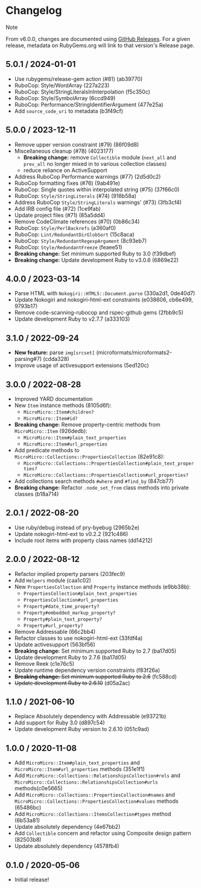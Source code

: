 # Changelog

> [!NOTE]
> From v6.0.0, changes are documented using [GitHub Releases](https://github.com/jgarber623/micromicro/releases). For a given release, metadata on RubyGems.org will link to that version's Release page.

## 5.0.1 / 2024-01-01

- Use rubygems/release-gem action (#81) (ab39770)
- RuboCop: Style/WordArray (227a223)
- RuboCop: Style/StringLiteralsInInterpolation (f5c350c)
- RuboCop: Style/SymbolArray (6ccd949)
- RuboCop: Performance/StringIdentifierArgument (477e25a)
- Add `source_code_uri` to metadata (b3f49cf)

## 5.0.0 / 2023-12-11

- Remove upper version constraint (#79) (86f09d8)
- Miscellaneous cleanup (#78) (4023177)
  - **Breaking change:** remove `Collectible` module (`next_all` and `prev_all`
    no longer mixed in to various collection classes)
  - reduce reliance on ActiveSupport
- Address RuboCop Performance warnings (#77) (2d5d0c2)
- RuboCop formatting fixes (#76) (9ab491e)
- RuboCop: Single quotes within interpolated string (#75) (37f66c0)
- RuboCop: `Style/StringLiterals` (#74) (918b58a)
- Address RuboCop `Style/StringLiterals` warnings' (#73) (3fb3cf4)
- Add IRB config file (#72) (1ce9fab)
- Update project files (#71) (85a5dd4)
- Remove CodeClimate references (#70) (0b86c34)
- RuboCop: `Style/PerlBackrefs` (a360af0)
- RuboCop: `Lint/RedundantDirGlobSort` (15c8aca)
- RuboCop: `Style/RedundantRegexpArgument` (8c93eb7)
- RuboCop: `Style/RedundantFreeze` (feaee51)
- **Breaking change:** Set minimum supported Ruby to 3.0 (f39dbef)
- **Breaking change:** Update development Ruby to v3.0.6 (6869e22)

## 4.0.0 / 2023-03-14

- Parse HTML with `Nokogiri::HTML5::Document.parse` (330a2d1, 0de40d7)
- Update Nokogiri and nokogiri-html-ext constraints (e038606, cb6e499, 9793b17)
- Remove code-scanning-rubocop and rspec-github gems (2fbb9c5)
- Update development Ruby to v2.7.7 (a333103)

## 3.1.0 / 2022-09-24

- **New feature:** parse `img[srcset]` (microformats/microformats2-parsing#7) (cdda328)
- Improve usage of activesupport extensions (5ed120c)

## 3.0.0 / 2022-08-28

- Improved YARD documentation
- New `Item` instance methods (8105d6f):
  - `MicroMicro::Item#children?`
  - `MicroMicro::Item#id?`
- **Breaking change:** Remove property-centric methods from `MicroMicro::Item` (926dedb):
  - `MicroMicro::Item#plain_text_properties`
  - `MicroMicro::Item#url_properties`
- Add predicate methods to `MicroMicro::Collections::PropertiesCollection` (82e91c8):
  - `MicroMicro::Collections::PropertiesCollection#plain_text_properties?`
  - `MicroMicro::Collections::PropertiesCollection#url_properties?`
- Add collections search methods `#where` and `#find_by` (847cb77)
- **Breaking change:** Refactor `.node_set_from` class methods into private classes (b18a714)

## 2.0.1 / 2022-08-20

- Use ruby/debug instead of pry-byebug (2965b2e)
- Update nokogiri-html-ext to v0.2.2 (921c486)
- Include root items with property class names (dd14212)

## 2.0.0 / 2022-08-12

- Refactor implied property parsers (203fec9)
- Add `Helpers` module (caa1c02)
- New `PropertiesCollection` and `Property` instance methods (e9bb38b):
  - `PropertiesCollection#plain_text_properties`
  - `PropertiesCollection#url_properties`
  - `Property#date_time_property?`
  - `Property#embedded_markup_property?`
  - `Property#plain_text_property?`
  - `Property#url_property?`
- Remove Addressable (66c2bb4)
- Refactor classes to use nokogiri-html-ext (33fdf4a)
- Update activesupport (563bf56)
- **Breaking change:** Set minimum supported Ruby to 2.7 (ba17d05)
- Update development Ruby to 2.7.6 (ba17d05)
- Remove Reek (c1e76c5)
- Update runtime dependency version constraints (f83f26a)
- ~~**Breaking change:** Set minimum supported Ruby to 2.6~~ (fc588cd)
- ~~Update development Ruby to 2.6.10~~ (d05a2ac)

## 1.1.0 / 2021-06-10

- Replace Absolutely dependency with Addressable (e93721b)
- Add support for Ruby 3.0 (d897c54)
- Update development Ruby version to 2.6.10 (051c9ad)

## 1.0.0 / 2020-11-08

- Add `MicroMicro::Item#plain_text_properties` and `MicroMicro::Item#url_properties` methods (351e1f1)
- Add `MicroMicro::Collections::RelationshipsCollection#rels` and `MicroMicro::Collections::RelationshipsCollection#urls` methods(c0e5665)
- Add `MicroMicro::Collections::PropertiesCollection#names` and `MicroMicro::Collections::PropertiesCollection#values` methods (65486bc)
- Add `MicroMicro::Collections::ItemsCollection#types` method (6b53a81)
- Update absolutely dependency (4e67bb2)
- Add `Collectible` concern and refactor using Composite design pattern (82503b8)
- Update absolutely dependency (4578fb4)

## 0.1.0 / 2020-05-06

- Initial release!
